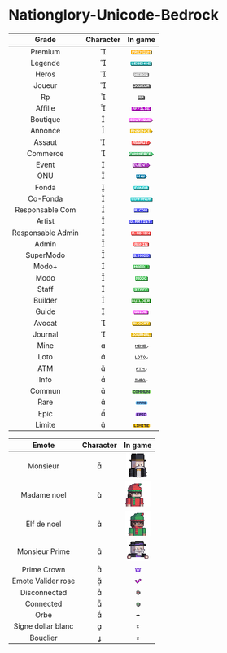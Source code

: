 # Nationglory-Unicode-Bedrock
|               Grade               | Character |                     In game                    |				
|:--------------------------------:|:---------:|:----------------------------------------------:|                                                 
|             Premium                   |          |![9C67195C-C831-4554-B47D-21F384879A1B_4_5005_c](https://github.com/soso10095/Nationglory-Unicode-Bedrock/blob/main/pictur/Premium.png)|
|             Legende                   |          |![9C67195C-C831-4554-B47D-21F384879A1B_4_5005_c](https://github.com/soso10095/Nationglory-Unicode-Bedrock/blob/main/pictur/legende.png)|
|             Heros                   |          |![9C67195C-C831-4554-B47D-21F384879A1B_4_5005_c](https://github.com/soso10095/Nationglory-Unicode-Bedrock/blob/main/pictur/heros.png)|
|             Joueur                   |          |![9C67195C-C831-4554-B47D-21F384879A1B_4_5005_c](https://github.com/soso10095/Nationglory-Unicode-Bedrock/blob/main/pictur/joueur.png)|
|             Rp                   |          |![9C67195C-C831-4554-B47D-21F384879A1B_4_5005_c](https://github.com/soso10095/Nationglory-Unicode-Bedrock/blob/main/pictur/RP.png)|
|             Affilie                   |          |![9C67195C-C831-4554-B47D-21F384879A1B_4_5005_c](https://github.com/soso10095/Nationglory-Unicode-Bedrock/blob/main/pictur/affilie.png)|
|             Boutique                   |          |![9C67195C-C831-4554-B47D-21F384879A1B_4_5005_c](https://github.com/soso10095/Nationglory-Unicode-Bedrock/blob/main/pictur/boutique.png)|
|             Annonce                   |          |![9C67195C-C831-4554-B47D-21F384879A1B_4_5005_c](https://github.com/soso10095/Nationglory-Unicode-Bedrock/blob/main/pictur/annonce.png)|
|             Assaut                   |          |![9C67195C-C831-4554-B47D-21F384879A1B_4_5005_c](https://github.com/soso10095/Nationglory-Unicode-Bedrock/blob/main/pictur/assaut.png)|
|             Commerce                   |          |![9C67195C-C831-4554-B47D-21F384879A1B_4_5005_c](https://github.com/soso10095/Nationglory-Unicode-Bedrock/blob/main/pictur/commerce.png)|
|             Event                   |          |![9C67195C-C831-4554-B47D-21F384879A1B_4_5005_c](https://github.com/soso10095/Nationglory-Unicode-Bedrock/blob/main/pictur/event.png)|
|             ONU                   |          |![9C67195C-C831-4554-B47D-21F384879A1B_4_5005_c](https://github.com/soso10095/Nationglory-Unicode-Bedrock/blob/main/pictur/onu.png)|
|             Fonda                   |          |![9C67195C-C831-4554-B47D-21F384879A1B_4_5005_c](https://github.com/soso10095/Nationglory-Unicode-Bedrock/blob/main/pictur/fonda.png)|
|             Co-Fonda                   |          |![9C67195C-C831-4554-B47D-21F384879A1B_4_5005_c](https://github.com/soso10095/Nationglory-Unicode-Bedrock/blob/main/pictur/co-fonda.png)|
|             Responsable Com                   |          |![9C67195C-C831-4554-B47D-21F384879A1B_4_5005_c](https://github.com/soso10095/Nationglory-Unicode-Bedrock/blob/main/pictur/responsabe%20com.png)|
|             Artist                   |           |![9C67195C-C831-4554-B47D-21F384879A1B_4_5005_c](https://github.com/soso10095/Nationglory-Unicode-Bedrock/blob/main/pictur/artiste.png)|
|             Responsable Admin                   |          |![9C67195C-C831-4554-B47D-21F384879A1B_4_5005_c](https://github.com/soso10095/Nationglory-Unicode-Bedrock/blob/main/pictur/responsable%20admin.png)|
|             Admin                   |          |![9C67195C-C831-4554-B47D-21F384879A1B_4_5005_c](https://github.com/soso10095/Nationglory-Unicode-Bedrock/blob/main/pictur/Admin.png)|
|             SuperModo                  |          |![9C67195C-C831-4554-B47D-21F384879A1B_4_5005_c](https://github.com/soso10095/Nationglory-Unicode-Bedrock/blob/main/pictur/SuperModo.png)|
|             Modo+                   |          |![9C67195C-C831-4554-B47D-21F384879A1B_4_5005_c](https://github.com/soso10095/Nationglory-Unicode-Bedrock/blob/main/pictur/Modo%2B.png)|
|             Modo                   |          |![9C67195C-C831-4554-B47D-21F384879A1B_4_5005_c](https://github.com/soso10095/Nationglory-Unicode-Bedrock/blob/main/pictur/modo.png)|
|             Staff                   |          |![9C67195C-C831-4554-B47D-21F384879A1B_4_5005_c](https://github.com/soso10095/Nationglory-Unicode-Bedrock/blob/main/pictur/staff.png)|
|             Builder                   |          |![9C67195C-C831-4554-B47D-21F384879A1B_4_5005_c](https://github.com/soso10095/Nationglory-Unicode-Bedrock/blob/main/pictur/builder.png)|
|             Guide                   |          |![9C67195C-C831-4554-B47D-21F384879A1B_4_5005_c](https://github.com/soso10095/Nationglory-Unicode-Bedrock/blob/main/pictur/guide.png)|
|             Avocat                   |          |![9C67195C-C831-4554-B47D-21F384879A1B_4_5005_c](https://github.com/soso10095/Nationglory-Unicode-Bedrock/blob/main/pictur/avocat.png)|
|             Journal                   |          |![9C67195C-C831-4554-B47D-21F384879A1B_4_5005_c](https://github.com/soso10095/Nationglory-Unicode-Bedrock/blob/main/pictur/journal.png)|
|             Mine                   |          |![9C67195C-C831-4554-B47D-21F384879A1B_4_5005_c](https://github.com/soso10095/Nationglory-Unicode-Bedrock/blob/main/pictur/mine.png)|
|             Loto                   |          |![9C67195C-C831-4554-B47D-21F384879A1B_4_5005_c](https://github.com/soso10095/Nationglory-Unicode-Bedrock/blob/main/pictur/loto.png)|
|             ATM                   |          |![9C67195C-C831-4554-B47D-21F384879A1B_4_5005_c](https://github.com/soso10095/Nationglory-Unicode-Bedrock/blob/main/pictur/atm.png)|
|             Info                   |          |![9C67195C-C831-4554-B47D-21F384879A1B_4_5005_c](https://github.com/soso10095/Nationglory-Unicode-Bedrock/blob/main/pictur/info.png)|
|             Commun                   |          |![9C67195C-C831-4554-B47D-21F384879A1B_4_5005_c](https://github.com/soso10095/Nationglory-Unicode-Bedrock/blob/main/pictur/commun.png)|
|             Rare                   |          |![9C67195C-C831-4554-B47D-21F384879A1B_4_5005_c](https://github.com/soso10095/Nationglory-Unicode-Bedrock/blob/main/pictur/rare.png)|
|             Epic                   |          |![9C67195C-C831-4554-B47D-21F384879A1B_4_5005_c](https://github.com/soso10095/Nationglory-Unicode-Bedrock/blob/main/pictur/ecip.png)|
|             Limite                   |          |![9C67195C-C831-4554-B47D-21F384879A1B_4_5005_c](https://github.com/soso10095/Nationglory-Unicode-Bedrock/blob/main/pictur/limite.png)|


|               Emote               | Character |                     In game                    |				
|:--------------------------------:|:---------:|:----------------------------------------------:|
|             Monsieur                   |          |![9C67195C-C831-4554-B47D-21F384879A1B_4_5005_c](https://github.com/soso10095/Nationglory-Unicode-Bedrock/blob/main/pictur/monsieur.png)|
|             Madame noel                   |          |![9C67195C-C831-4554-B47D-21F384879A1B_4_5005_c](https://github.com/soso10095/Nationglory-Unicode-Bedrock/blob/main/pictur/Madamenoel.png)|
|             Elf de noel                   |          |![9C67195C-C831-4554-B47D-21F384879A1B_4_5005_c](https://github.com/soso10095/Nationglory-Unicode-Bedrock/blob/main/pictur/lutin.png)|
|             Monsieur Prime                   |     	     |![9C67195C-C831-4554-B47D-21F384879A1B_4_5005_c](https://github.com/soso10095/Nationglory-Unicode-Bedrock/blob/main/pictur/PRIMED.png)|
|             Prime Crown                   |          |![9C67195C-C831-4554-B47D-21F384879A1B_4_5005_c](https://github.com/soso10095/Nationglory-Unicode-Bedrock/blob/main/pictur/prime.png)|
|             Emote Valider rose                   |          |![9C67195C-C831-4554-B47D-21F384879A1B_4_5005_c](https://github.com/soso10095/Nationglory-Unicode-Bedrock/blob/main/pictur/lock.png)|
|             Disconnected                    |          |![9C67195C-C831-4554-B47D-21F384879A1B_4_5005_c](https://github.com/soso10095/Nationglory-Unicode-Bedrock/blob/main/pictur/disconet.png)|
|             Connected                   |          |![9C67195C-C831-4554-B47D-21F384879A1B_4_5005_c](https://github.com/soso10095/Nationglory-Unicode-Bedrock/blob/main/pictur/conect.png)|
|             Orbe                   |          |![9C67195C-C831-4554-B47D-21F384879A1B_4_5005_c](https://github.com/soso10095/Nationglory-Unicode-Bedrock/blob/main/pictur/orbe.png)|
|             Signe dollar blanc                   |          |![9C67195C-C831-4554-B47D-21F384879A1B_4_5005_c](https://github.com/soso10095/Nationglory-Unicode-Bedrock/blob/main/pictur/dorllarb.png)|
|             Bouclier                   |          |![9C67195C-C831-4554-B47D-21F384879A1B_4_5005_c](https://github.com/soso10095/Nationglory-Unicode-Bedrock/blob/main/pictur/dorllarb.png)|

